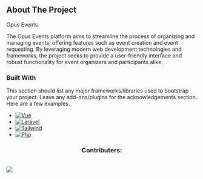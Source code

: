 

## About The Project

Opus Events

The Opus Events platform aims to streamline the process of organizing and managing events, offering features such as event creation and event requesting. By leveraging modern web development technologies and frameworks, the project seeks to provide a user-friendly interface and robust functionality for event organizers and participants alike.


### Built With

This section should list any major frameworks/libraries used to bootstrap your project. Leave any add-ons/plugins for the acknowledgements section. Here are a few examples.



* [![Vue][Vue.js]][Vue-url]
* [![Laravel][Laravel.com]][Laravel-url]
* [![Tailwind][Tailwindcss.com]][tailwind-url]
* [![Php][php.net]][php-url]


<h3 align="center">Contributers:</h3><br>
<a align="center" href="https://github.com/Kevintroost/Project-10/graphs/contributors">
  <img src="https://contrib.rocks/image?repo=Kevintroost/Project-10" />
</a>



[Vue.js]: https://img.shields.io/badge/Vue.js-35495E?style=for-the-badge&logo=vuedotjs&logoColor=4FC08D
[Vue-url]: https://vuejs.org/
[Laravel.com]: https://img.shields.io/badge/Laravel-FF2D20?style=for-the-badge&logo=laravel&logoColor=white
[Laravel-url]: https://laravel.com/
[Tailwindcss.com]:https://img.shields.io/badge/tailwindcss-%2338B2AC.svg?style=for-the-badge&logo=tailwind-css&logoColor=white/
[tailwind-url]:https://tailwindcss.com/
[php.net]:https://img.shields.io/badge/php-%23777BB4.svg?style=for-the-badge&logo=php&logoColor=white/
[php-url]:https://www.php.net/


